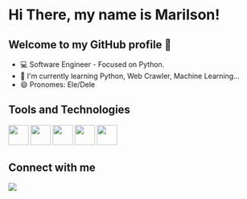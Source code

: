 # Hi There, my name is Marilson! 
## Welcome to my GitHub profile 👋

- 💻 Software Engineer - Focused on Python.
- 🌱 I'm currently learning Python, Web Crawler, Machine Learning...
- 😄 Pronomes: Ele/Dele

## Tools and Technologies
<div>
  <img loading="lazy" src="https://cdn.jsdelivr.net/gh/devicons/devicon/icons/git/git-original.svg" width="40" height="40"/>
  <img src="https://cdn.jsdelivr.net/gh/devicons/devicon/icons/csharp/csharp-original.svg"  width="40" height="40"/>
  <img src="https://cdn.jsdelivr.net/gh/devicons/devicon/icons/python/python-original.svg" width="40" height="40"/>
  <img src="https://cdn.jsdelivr.net/gh/devicons/devicon/icons/xamarin/xamarin-original.svg" width="40" height="40"/>
  <img src="https://cdn.jsdelivr.net/gh/devicons/devicon/icons/android/android-original.svg" width="40" height="40"/>            
</div>

## Connect with me

<a href = "mailto:marilsondev@hotmail.com">
  <img src="https://img.shields.io/badge/-Email-%23333?style=for-the-badge&logo=gmail&logoColor=white" target="_blank">
</a>

          

